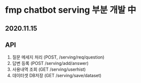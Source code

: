 fmp chatbot serving 부분 개발 中
===============

2020.11.15
-----------

## API
1. 질문 메세지 처리 (POST, /serving/req/question)
2. 답변 등록 (POST /serving/add/answer)
3. 사용내역 조회 (GET /serving/userhist)
4. 데이터셋 DB저장 (GET /serving/save/dataset)



